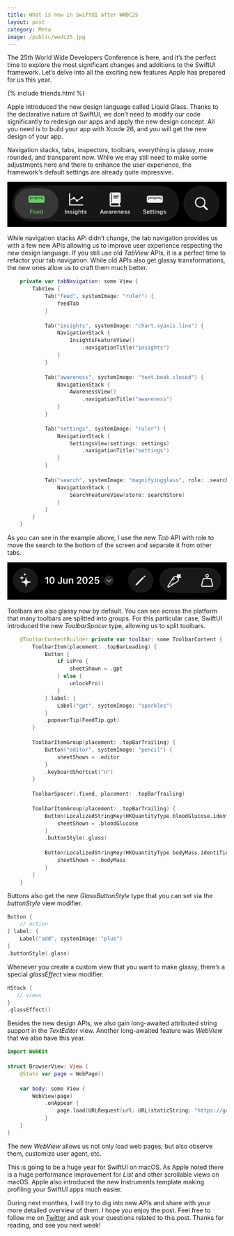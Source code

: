 ```yaml
---
title: What is new in SwiftUI after WWDC25
layout: post
category: Meta
image: /public/wwdc25.jpg
---
```


The 25th World Wide Developers Conference is here, and it’s the perfect time to explore the most significant changes and additions to the SwiftUI framework. Let’s delve into all the exciting new features Apple has prepared for us this year.

{% include friends.html %}

Apple introduced the new design language called Liquid Glass. Thanks to the declarative nature of SwiftUI, we don’t need to modify our code significantly to redesign our apps and apply the new design concept. All you need is to build your app with Xcode 26, and you will get the new design of your app.

Navigation stacks, tabs, inspectors, toolbars, everything is glassy, more rounded, and transparent now. While we may still need to make some adjustments here and there to enhance the user experience, the framework’s default settings are already quite impressive.

![glassy-tabs](/public/glassy-tabs.png)

While navigation stacks API didn’t change, the tab navigation provides us with a few new APIs allowing us to improve user experience respecting the new design language. If you still use old *TabView* APIs, it is a perfect time to refactor your tab navigation. While old APIs also get glassy transformations, the new ones allow us to craft them much better.

```swift
    private var tabNavigation: some View {
        TabView {
            Tab("feed", systemImage: "ruler") {
                feedTab
            }
            
            Tab("insights", systemImage: "chart.xyaxis.line") {
                NavigationStack {
                    InsightsFeatureView()
                        .navigationTitle("insights")
                }
            }
            
            Tab("awareness", systemImage: "text.book.closed") {
                NavigationStack {
                    AwarenessView()
                        .navigationTitle("awareness")
                }
            }
            
            Tab("settings", systemImage: "ruler") {
                NavigationStack {
                    SettingsView(settings: settings)
                        .navigationTitle("settings")
                }
            }
            
            Tab("search", systemImage: "magnifyingglass", role: .search) {
                NavigationStack {
                    SearchFeatureView(store: searchStore)
                }
            }
        }
    }
```

As you can see in the example above, I use the new *Tab* API with role to move the search to the bottom of the screen and separate it from other tabs.

![glassy-tabs](/public/glassy-toolbar.png)

Toolbars are also glassy now by default. You can see across the platform that many toolbars are splitted into groups. For this particular case, SwiftUI introduced the new *ToolbarSpacer* type, allowing us to split toolbars.

```swift
    @ToolbarContentBuilder private var toolbar: some ToolbarContent {
        ToolbarItem(placement: .topBarLeading) {
            Button {
                if isPro {
                    sheetShown = .gpt
                } else {
                    unlockPro()
                }
            } label: {
                Label("gpt", systemImage: "sparkles")
            }
            .popoverTip(FeedTip.gpt)
        }
        
        ToolbarItemGroup(placement: .topBarTrailing) {
            Button("editor", systemImage: "pencil") {
                sheetShown = .editor
            }
            .keyboardShortcut("n")
        }
        
        ToolbarSpacer(.fixed, placement: .topBarTrailing)
        
        ToolbarItemGroup(placement: .topBarTrailing) {
            Button(LocalizedStringKey(HKQuantityType.bloodGlucose.identifier), systemImage: "carrot") {
                sheetShown = .bloodGlucose
            }
            .buttonStyle(.glass)
            
            Button(LocalizedStringKey(HKQuantityType.bodyMass.identifier), systemImage: "scalemass") {
                sheetShown = .bodyMass
            }
        }
    }
```

Buttons also get the new *GlassButtonStyle* type that you can set via the *buttonStyle* view modifier.

```swift
Button {
    // action
} label: {
    Label("add", systemImage: "plus")
}
.buttonStyle(.glass)
```

Whenever you create a custom view that you want to make glassy, there’s a special *glassEffect* view modifier.

```swift
HStack {
   // views
}
.glassEffect() 
```

Besides the new design APIs, we also gain long-awaited attributed string support in the *TextEditor* view. Another long-awaited feature was *WebView* that we also have this year.

```swift
import WebKit

struct BrowserView: View {
    @State var page = WebPage()
    
    var body: some View {
        WebView(page)
            .onAppear {
                page.load(URLRequest(url: URL(staticString: "https://google.com")))
            }
    }
}
```

The new *WebView* allows us not only load web pages, but also observe them, customize user agent, etc.

This is going to be a huge year for SwiftUI on macOS. As Apple noted there is a huge performance improvement for *List* and other scrollable views on macOS. Apple also introduced the new Instruments template making profiling your SwiftUI apps much easier.

During next monthes, I will try to dig into new APIs and share with your more detailed overview of them. I hope you enjoy the post. Feel free to follow me on [Twitter](https://twitter.com/mecid) and ask your questions related to this post. Thanks for reading, and see you next week!

